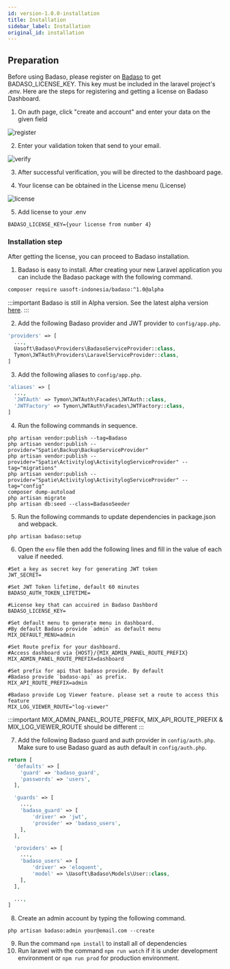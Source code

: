 ```yaml
---
id: version-1.0.0-installation
title: Installation
sidebar_label: Installation
original_id: installation
---
```


## Preparation
Before using Badaso, please register on <a href="https://badaso.uatech.co.id/" target="_blank">Badaso</a> to get BADASO_LICENSE_KEY. This key must be included in the laravel project's .env.
Here are the steps for registering and getting a license on Badaso Dashboard.

1. On auth page, click "create and account" and enter your data on the given field

![register](assets/dashboard-register.png)

2. Enter your validation token that send to your email.

![verify](assets/dashboard-verify.png)

3. After successful verification, you will be directed to the dashboard page.

4. Your license can be obtained in the License menu (License)

![license](assets/dashboard-licence.png)

5. Add license to your .env

`BADASO_LICENSE_KEY={your license from number 4}`


### Installation step

After getting the license, you can proceed to Badaso installation.


1. Badaso is easy to install. After creating your new Laravel application you can include the Badaso package with the following command.

```bash
composer require uasoft-indonesia/badaso:^1.0@alpha
```
:::important
Badaso is still in Alpha version. See the latest alpha version <a href="https://github.com/uasoft-indonesia/badaso/releases">here</a>.
:::

2. Add the following Badaso provider and JWT provider to ```config/app.php```.

<!--DOCUSAURUS_CODE_TABS-->
<!--PHP-->
```php
'providers' => [
  ...,
  Uasoft\Badaso\Providers\BadasoServiceProvider::class,
  Tymon\JWTAuth\Providers\LaravelServiceProvider::class,
]
```

<!--END_DOCUSAURUS_CODE_TABS-->

3. Add the following aliases to ```config/app.php```.
<!--DOCUSAURUS_CODE_TABS-->
<!--PHP-->
```php
'aliases' => [
  ...,
  'JWTAuth' => Tymon\JWTAuth\Facades\JWTAuth::class,
  'JWTFactory' => Tymon\JWTAuth\Facades\JWTFactory::class,
]
```
<!--END_DOCUSAURUS_CODE_TABS-->

4. Run the following commands in sequence.
```
php artisan vendor:publish --tag=Badaso
php artisan vendor:publish --provider="Spatie\Backup\BackupServiceProvider"
php artisan vendor:publish --provider="Spatie\Activitylog\ActivitylogServiceProvider" --tag="migrations"
php artisan vendor:publish --provider="Spatie\Activitylog\ActivitylogServiceProvider" --tag="config"
composer dump-autoload
php artisan migrate
php artisan db:seed --class=BadasoSeeder
```

5. Run the following commands to update dependencies in package.json and webpack.
```
php artisan badaso:setup
```

6. Open the ```env``` file then add the following lines and fill in the value of each value if needed.
```
#Set a key as secret key for generating JWT token
JWT_SECRET=

#Set JWT Token lifetime, default 60 minutes
BADASO_AUTH_TOKEN_LIFETIME=

#License key that can accuired in Badaso Dashbord
BADASO_LICENSE_KEY=

#Set default menu to generate menu in dashboard. 
#By default Badaso provide `admin` as default menu
MIX_DEFAULT_MENU=admin

#Set Route prefix for your dashboard. 
#Access dashboard via {HOST}/{MIX_ADMIN_PANEL_ROUTE_PREFIX}
MIX_ADMIN_PANEL_ROUTE_PREFIX=dashboard

#Set prefix for api that badaso provide. By default 
#Badaso provide `badaso-api` as prefix. 
MIX_API_ROUTE_PREFIX=admin

#Badaso provide Log Viewer feature. please set a route to access this feature
MIX_LOG_VIEWER_ROUTE="log-viewer"
```
:::important
MIX_ADMIN_PANEL_ROUTE_PREFIX, MIX_API_ROUTE_PREFIX & MIX_LOG_VIEWER_ROUTE should be different
:::

7. Add the following Badaso guard and auth provider in ```config/auth.php```. Make sure to use Badaso guard as auth default in ```config/auth.php```.
<!--DOCUSAURUS_CODE_TABS-->
<!--PHP-->
```php
return [
  'defaults' => [
    'guard' => 'badaso_guard',
    'passwords' => 'users',
  ],

  'guards' => [
    ...,
    'badaso_guard' => [
        'driver' => 'jwt',
        'provider' => 'badaso_users',
    ],
  ],

  'providers' => [
    ...,
    'badaso_users' => [
        'driver' => 'eloquent',
        'model' => \Uasoft\Badaso\Models\User::class,
    ],
  ],

  ...,
]
```
<!--END_DOCUSAURUS_CODE_TABS-->

8. Create an admin account by typing the following command.
```
php artisan badaso:admin your@email.com --create
```

9. Run the command ```npm install``` to install all of dependencies
10. Run laravel with the command ```npm run watch``` if it is under development environment or ```npm run prod``` for production environment.